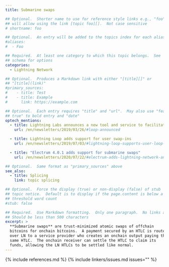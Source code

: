 ```yaml
---
title: Submarine swaps

## Optional.  Shorter name to use for reference style links e.g., "foo"
## will allow using the link [topic foo][].  Not case sensitive
# shortname: foo

## Optional.  An entry will be added to the topics index for each alias
#aliases:
#  - Foo

## Required.  At least one category to which this topic belongs.  See
## schema for options
categories:
  - Lightning Network

## Optional.  Produces a Markdown link with either "[title][]" or
## "[title](link)"
#primary_sources:
#    - title: Test
#    - title: Example
#      link: https://example.com

## Optional.  Each entry requires "title" and "url".  May also use "feature:
## true" to bold entry and "date"
optech_mentions:
  - title: Lightning Labs announces a new tool and service to facilitate submarine swaps
    url: /en/newsletters/2019/03/26/#loop-announced

  - title: Lightning Loop adds support for user swap-ins
    url: /en/newsletters/2019/07/03/#lightning-loop-supports-user-loop-ins

  - title: "Electrum 4.0.1 adds support for submarine swaps"
    url: /en/newsletters/2020/07/22/#electrum-adds-lightning-network-and-psbt-support

## Optional.  Same format as "primary_sources" above
see_also:
  - title: Splicing
    link: topic splicing

## Optional.  Force the display (true) or non-display (false) of stub
## topic notice.  Default is to display if the page.content is below a
## threshold word count
#stub: false

## Required.  Use Markdown formatting.  Only one paragraph.  No links allowed.
## Should be less than 500 characters
excerpt: >
  **Submarine swaps** are trust-minimized atomic swaps of offchain
  bitcoins for onchain bitcoins.  A payment secured by an HTLC is routed
  over LN to a service provider who creates an onchain output paying the
  same HTLC.  The onchain receiver can settle the HTLC to claim its
  funds, allowing the LN HTLCs to be settled like normal.
---
```


{% include references.md %}
{% include linkers/issues.md issues="" %}
